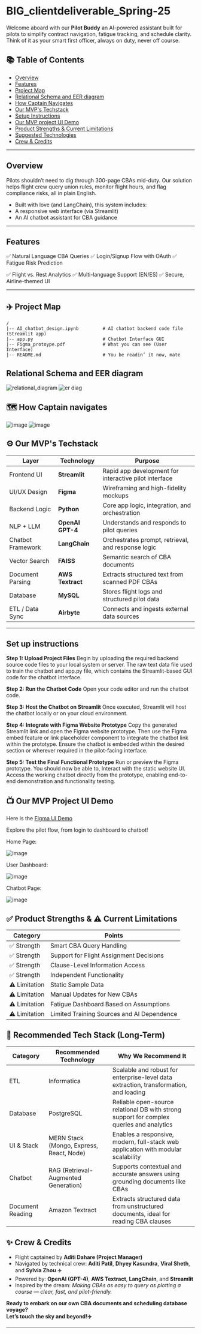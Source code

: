 # BIG_clientdeliverable_Spring-25

Welcome aboard with our **Pilot Buddy** an AI-powered assistant built for pilots to simplify contract navigation, fatigue tracking, and schedule clarity.
Think of it as your smart first officer, always on duty, never off course.

## 📚 Table of Contents

- [Overview](#-overview)
- [Features](#-features)
- [Project Map](#-project-map)
- [Relational Schema and EER diagram](#-er-diagram)
- [How Captain Navigates](#-how-captain-navigates)
- [Our MVP's Techstack](#-techstack)
- [Setup Instructions](#-setup-instructions)
- [Our MVP project UI Demo](#-ui)
- [Product Strengths & Current Limitations](#-strengths&limitations)
- [Suggested Technologies](#-suggested-technologies)
- [Crew & Credits](#-credits)

---
## Overview
Pilots shouldn’t need to dig through 300-page CBAs mid-duty.
Our solution helps flight crew query union rules, monitor flight hours, and flag compliance risks, all in plain English.

- Built with love (and LangChain), this system includes:
- A responsive web interface (via Streamlit)
- An AI chatbot assistant for CBA guidance

---

## Features

✅ Natural Language CBA Queries
✅ Login/Signup Flow with OAuth
✅ Fatigue Risk Prediction

✅ Flight vs. Rest Analytics
✅ Multi-language Support (EN/ES)
✅ Secure, Airline-themed UI

---

## ✈️ Project Map 

```
/
|-- AI_chatbot_design.ipynb         # AI chatbot backend code file (Streamlit app)
|-- app.py                          # Chatbot Interface GUI
|-- Figma_protoype.pdf              # What you can see (User Interface)
|-- README.md                       # You be readin’ it now, mate
```

## Relational Schema and EER diagram
![relational_diagram](https://github.com/user-attachments/assets/d70eace4-7791-42aa-913b-84fc7e74a666)
![er diag](https://github.com/user-attachments/assets/06013461-c637-4206-a2b3-a79eb272980b)

## 🗺️ How Captain navigates
![image](https://github.com/user-attachments/assets/9cd91036-69da-4aea-a900-2bdac3bde98b)
![image](https://github.com/user-attachments/assets/af528a2c-92b3-479a-8c66-a7ce5a6735e5)

## ⚙️ Our MVP's Techstack

| Layer              | Technology         | Purpose                                                                 |
|--------------------|--------------------|-------------------------------------------------------------------------|
| Frontend UI        | **Streamlit**       | Rapid app development for interactive pilot interface                  |
| UI/UX Design       | **Figma**           | Wireframing and high-fidelity mockups                                  |
| Backend Logic      | **Python**          | Core app logic, integration, and orchestration                         |
| NLP + LLM          | **OpenAI GPT-4**    | Understands and responds to pilot queries                              |
| Chatbot Framework  | **LangChain**       | Orchestrates prompt, retrieval, and response logic                     |
| Vector Search      | **FAISS**           | Semantic search of CBA documents                                       |
| Document Parsing   | **AWS Textract**    | Extracts structured text from scanned PDF CBAs                         |
| Database           | **MySQL**           | Stores flight logs and structured pilot data                           |
| ETL / Data Sync    | **Airbyte**         | Connects and ingests external data sources                             |

---

## Set up instructions 

**Step 1: Upload Project Files**
Begin by uploading the required backend source code files to your local system or server. The raw text data file used to train the chatbot and app.py file, which contains the Streamlit-based GUI code for the chatbot interface.

**Step 2: Run the Chatbot Code**
Open your code editor and run the chatbot code.

**Step 3: Host the Chatbot on Streamlit**
Once executed, Streamlit will host the chatbot locally or on your cloud environment.

**Step 4: Integrate with Figma Website Prototype**
Copy the generated Streamlit link and open the Figma website prototype. Then use the Figma embed feature or link placeholder component to integrate the chatbot link within the prototype. Ensure the chatbot is embedded within the desired section or wherever required in the pilot-facing interface.

**Step 5: Test the Final Functional Prototype**
Run or preview the Figma prototype. You should now be able to, Interact with the static website UI. Access the working chatbot directly from the prototype, enabling end-to-end demonstration and functionality testing.

## 📺 Our MVP Project UI Demo

Here is the [Figma UI Demo](https://www.figma.com/proto/wVMpGCL0WFhtL41Fe2VtGa/BIG_UIDemo_Team2?node-id=0-1&t=B9hqEcNErn9PZ8hc-1) 

Explore the pilot flow, from login to dashboard to chatbot!

Home Page:

![image](https://github.com/user-attachments/assets/a1147587-2baa-48cc-ab35-208366567c21)

User Dashboard:

![image](https://github.com/user-attachments/assets/d89bfa0a-c41b-4e37-b2b7-15f495cb77da)

Chatbot Page:

![image](https://github.com/user-attachments/assets/b4c22d76-745f-4b37-a65a-26b9a490fcba)

## ✅ Product Strengths & ⚠️ Current Limitations

| Category             | Points                                                                 |
|----------------------|------------------------------------------------------------------------|
| ✅ Strength           | Smart CBA Query Handling                                               |
| ✅ Strength           | Support for Flight Assignment Decisions                                |
| ✅ Strength           | Clause-Level Information Access                                        |
| ✅ Strength           | Independent Functionality                                              |
| ⚠️ Limitation         | Static Sample Data                                                     |
| ⚠️ Limitation         | Manual Updates for New CBAs                                            |
| ⚠️ Limitation         | Fatigue Dashboard Based on Assumptions                                 |
| ⚠️ Limitation         | Limited Training Sources and AI Dependence                             |

## 🔧 Recommended Tech Stack (Long-Term)

| Category          | Recommended Technology                    | Why We Recommend It                                                                 |
|------------------|-------------------------------------------|-------------------------------------------------------------------------------------|
| ETL              | Informatica                                | Scalable and robust for enterprise-level data extraction, transformation, and loading |
| Database         | PostgreSQL                                 | Reliable open-source relational DB with strong support for complex queries and analytics |
| UI & Stack       | MERN Stack (Mongo, Express, React, Node)   | Enables a responsive, modern, full-stack web application with modular scalability   |
| Chatbot          | RAG (Retrieval-Augmented Generation)       | Supports contextual and accurate answers using grounding documents like CBAs        |
| Document Reading | Amazon Textract                            | Extracts structured data from unstructured documents, ideal for reading CBA clauses  |

## ✨ Crew & Credits

- Flight captained by **Aditi Dahare (Project Manager)**  
- Navigated by technical crew: **Aditi Patil**, **Dhyey Kasundra**, **Viral Sheth**, and **Sylvia Zhou** ✈️  
- Powered by: **OpenAI (GPT-4)**, **AWS Textract**, **LangChain**, and **Streamlit**  
- Inspired by the dream: *Making CBAs as easy to query as plotting a course — clear, fast, and pilot-friendly.*


**Ready to embark on our own CBA documents and scheduling database voyage?**  
**Let’s touch the sky and beyond!✈️**

---
